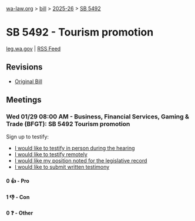 [wa-law.org](/) > [bill](/bill/) > [2025-26](/bill/2025-26/) > [SB 5492](/bill/2025-26/sb/5492/)

# SB 5492 - Tourism promotion
[leg.wa.gov](https://app.leg.wa.gov/billsummary?BillNumber=5492&Year=2025&Initiative=false) | [RSS Feed](./rss.xml)

## Revisions
* [Original Bill](1/)

## Meetings
### Wed 01/29 08:00 AM - Business, Financial Services, Gaming & Trade (BFGT): SB 5492 Tourism promotion
Sign up to testify:
* [I would like to testify in person during the hearing](https://app.leg.wa.gov/csi/Testifier/Add?chamber=House&mId=32584&aId=162378&caId=25202&tId=1)
* [I would like to testify remotely](https://app.leg.wa.gov/csi/Testifier/Add?chamber=House&mId=32584&aId=162378&caId=25202&tId=2)
* [I would like my position noted for the legislative record](https://app.leg.wa.gov/csi/Testifier/Add?chamber=House&mId=32584&aId=162378&caId=25202&tId=3)
* [I would like to submit written testimony](https://app.leg.wa.gov/csi/Testifier/Add?chamber=House&mId=32584&aId=162378&caId=25202&tId=4)

#### 0 👍 - Pro

#### 1 👎 - Con

#### 0 ❓ - Other
